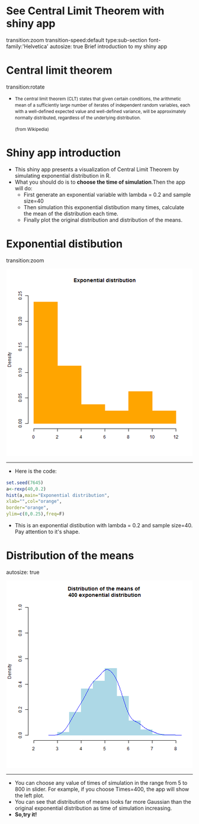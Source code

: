 See Central Limit Theorem with shiny app
========================================================
transition:zoom
transition-speed:default
type:sub-section
font-family:'Helvetica'
autosize: true
Brief introduction to my shiny app


Central limit theorem
============================
transition:rotate

- <small>The central limit theorem (CLT) states that given certain conditions, the arithmetic mean of a sufficiently large number of iterates of independent random variables, each with a well-defined expected value and well-defined variance, will be approximately normally distributed, regardless of the underlying distribution.         

   (from Wikipedia)</small>
                                                  
Shiny app introduction
========================================================


- This shiny app presents a visualization of Central Limit Theorem by simulating exponential distribution in R. 
- What you should do is to **choose the time of simulation**.Then the app will do:
   + First generate an exponential variable with lambda = 0.2 and sample size=40
   + Then simulation this exponential distibution many times, calculate the mean of the distribution each time.
   + Finally plot the original distribution and distribution of the means.


Exponential distibution 
========================================================
transition:zoom

![plot of chunk plot1](mypresentation-figure/plot1-1.png) 

***

- Here is the code:


```r
set.seed(7645)
a<-rexp(40,0.2)
hist(a,main="Exponential distribution",
xlab="",col="orange",
border="orange",
ylim=c(0,0.25),freq=F)
```

- This is an exponential distibution with lambda = 0.2 and sample size=40. Pay attention to it's shape.

Distribution of the means
==========================
autosize: true

![plot of chunk plot2](mypresentation-figure/plot2-1.png) 

***

- You can choose any value of times of simulation in the range from 5 to 800 in slider. For example, if you choose Times=400, the app will show the left plot.
- You can see that distribution of means looks far more Gaussian than the original exponential distribution as time of simulation increasing.
- **So,try it!**

